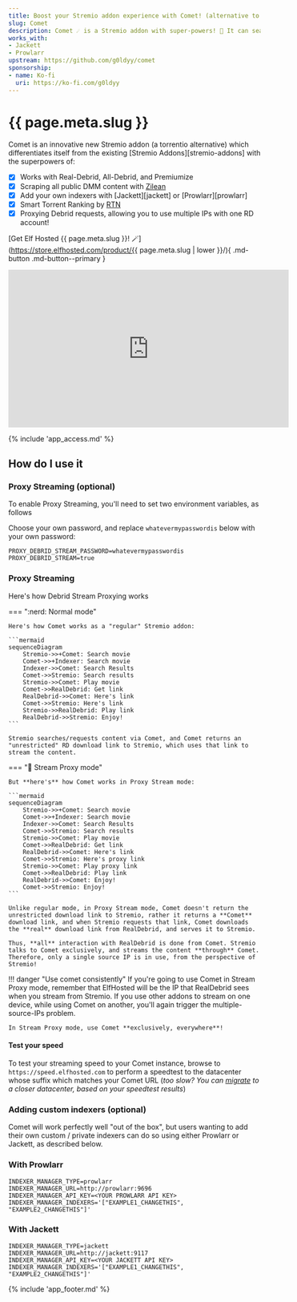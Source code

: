 ```yaml
---
title: Boost your Stremio addon experience with Comet! (alternative to torrentio stremio addon)
slug: Comet
description: Comet ☄️ is a Stremio addon with super-powers! 🦸 It can search public DMM hashlists, and it can proxy your streams, bypassing RealDebrid's one-ip-per-account limitation!
works_with:
- Jackett
- Prowlarr
upstream: https://github.com/g0ldyy/comet
sponsorship: 
- name: Ko-fi
  uri: https://ko-fi.com/g0ldyy
---
```


# {{ page.meta.slug }}

Comet is an innovative new Stremio addon (a torrentio alternative) which differentiates itself from the existing [Stremio Addons][stremio-addons] with the superpowers of:

* [x] Works with Real-Debrid, All-Debrid, and Premiumize
* [x] Scraping all public DMM content with [Zilean](https://github.com/iPromKnight/zilean)
* [x] Add your own indexers with [Jackett][jackett] or [Prowlarr][prowlarr]
* [x] Smart Torrent Ranking by [RTN](https://github.com/dreulavelle/rank-torrent-name)
* [x] Proxying Debrid requests, allowing you to use multiple IPs with one RD account!

[Get Elf Hosted {{ page.meta.slug }}! :magic_wand:](https://store.elfhosted.com/product/{{ page.meta.slug | lower }}/){ .md-button .md-button--primary }

<iframe width="560" height="315" src="https://www.youtube.com/embed/JAC4UrlFx7Y?si=EHBM8ZU71fAstkjQ" title="YouTube video player" frameborder="0" allow="accelerometer; autoplay; clipboard-write; encrypted-media; gyroscope; picture-in-picture; web-share" referrerpolicy="strict-origin-when-cross-origin" allowfullscreen></iframe>

{% include 'app_access.md' %}

## How do I use it

### Proxy Streaming (optional)

To enable Proxy Streaming, you'll need to set two environment variables, as follows

Choose your own password, and replace `whatevermypasswordis` below with your own password:

``` title="Quick-paste into Comet's environment variables using ElfBot"
PROXY_DEBRID_STREAM_PASSWORD=whatevermypasswordis
PROXY_DEBRID_STREAM=true
```

### Proxy Streaming

Here's how Debrid Stream Proxying works

=== ":nerd: Normal mode"

    Here's how Comet works as a "regular" Stremio addon:

    ```mermaid
    sequenceDiagram
        Stremio->>+Comet: Search movie
        Comet->>+Indexer: Search movie
        Indexer->>Comet: Search Results
        Comet->>Stremio: Search results
        Stremio->>Comet: Play movie
        Comet->>RealDebrid: Get link
        RealDebrid->>Comet: Here's link
        Comet->>Stremio: Here's link
        Stremio->>RealDebrid: Play link
        RealDebrid->>Stremio: Enjoy!
    ```

    Stremio searches/requests content via Comet, and Comet returns an "unrestricted" RD download link to Stremio, which uses that link to stream the content.

=== ":superhero: Stream Proxy mode"

    But **here's** how Comet works in Proxy Stream mode:

    ```mermaid
    sequenceDiagram
        Stremio->>+Comet: Search movie
        Comet->>+Indexer: Search movie
        Indexer->>Comet: Search Results
        Comet->>Stremio: Search results
        Stremio->>Comet: Play movie
        Comet->>RealDebrid: Get link
        RealDebrid->>Comet: Here's link
        Comet->>Stremio: Here's proxy link
        Stremio->>Comet: Play proxy link
        Comet->>RealDebrid: Play link
        RealDebrid->>Comet: Enjoy!
        Comet->>Stremio: Enjoy!
    ```

    Unlike regular mode, in Proxy Stream mode, Comet doesn't return the unrestricted download link to Stremio, rather it returns a **Comet** download link, and when Stremio requests that link, Comet downloads the **real** download link from RealDebrid, and serves it to Stremio.

    Thus, **all** interaction with RealDebrid is done from Comet. Stremio talks to Comet exclusively, and streams the content **through** Comet. Therefore, only a single source IP is in use, from the perspective of Stremio!

!!! danger "Use comet consistently"
    If you're going to use Comet in Stream Proxy mode, remember that ElfHosted will be the IP that RealDebrid sees when you stream from Stremio. If you use other addons to stream on one device, while using Comet on another, you'll again trigger the multiple-source-IPs problem.

    In Stream Proxy mode, use Comet **exclusively, everywhere**!

#### Test your speed

To test your streaming speed to your Comet instance, browse to `https://speed.elfhosted.com` to perform a speedtest to the datacenter whose suffix which matches your Comet URL (*too slow? You can [migrate](/how-to/migrate-datacenters/) to a closer datacenter, based on your speedtest results*)

### Adding custom indexers (optional)

Comet will work perfectly well "out of the box", but users wanting to add their own custom / private indexers can do so using either Prowlarr or Jackett, as described below.

### With Prowlarr

``` title="Quick-paste into Comet's environment variables using ElfBot"
INDEXER_MANAGER_TYPE=prowlarr
INDEXER_MANAGER_URL=http://prowlarr:9696
INDEXER_MANAGER_API_KEY=<YOUR PROWLARR API KEY>
INDEXER_MANAGER_INDEXERS='["EXAMPLE1_CHANGETHIS", "EXAMPLE2_CHANGETHIS"]'
```

### With Jackett

``` title="Quick-paste into Comet's environment variables using ElfBot"
INDEXER_MANAGER_TYPE=jackett
INDEXER_MANAGER_URL=http://jackett:9117
INDEXER_MANAGER_API_KEY=<YOUR JACKETT API KEY>
INDEXER_MANAGER_INDEXERS='["EXAMPLE1_CHANGETHIS", "EXAMPLE2_CHANGETHIS"]'
```

{% include 'app_footer.md' %}